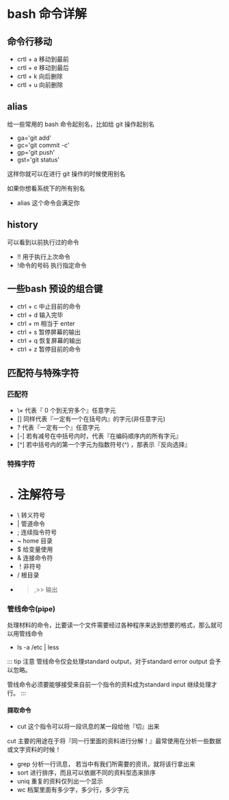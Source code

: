 # bash 命令详解

## 命令行移动

- crtl + a 移动到最前
- crtl + e 移动到最后
- crtl + k 向后删除
- crtl + u 向前删除

## alias 

给一些常用的 bash 命令起别名，比如给 git 操作起别名

- ga='git add'
- gc='git commit -c'
- gp='git push'
- gst='git status'

这样你就可以在进行 git 操作的时候使用别名

如果你想看系统下的所有别名

- alias 这个命令会满足你

## history 

可以看到以前执行过的命令

- !! 用于执行上次命令
- !命令的号码 执行指定命令

## 一些bash 预设的组合键

- ctrl + c 中止目前的命令
- ctrl + d 输入完毕
- ctrl + m 相当于 enter
- ctrl + s 暂停屏幕的输出
- ctrl + q 恢复屏幕的输出
- ctrl + z 暂停目前的命令

## 匹配符与特殊字符


### 匹配符

- \× 代表『 0 个到无穷多个』任意字元
- [] 同样代表『一定有一个在括号内』的字元(非任意字元)
- ? 代表『一定有一个』任意字元
- [-] 若有减号在中括号内时，代表『在编码顺序内的所有字元』
- \[^] 若中括号内的第一个字元为指数符号(^) ，那表示『反向选择』

### 特殊字符

- # 注解符号
- \ 转义符号
- | 管道命令
- ; 连续指令符号
- ~ home 目录
- $ 给变量使用
- & 连接命令符
- ！非符号
- / 根目录
- >,>> 输出

### 管线命令(pipe)

处理材料的命令，比要读一个文件需要经过各种程序来达到想要的格式，那么就可以用管线命令

- ls -a /etc | less


::: tip 注意
管线命令仅会处理standard output，对于standard error output 会予以忽略。

管线命令必须要能够接受来自前一个指令的资料成为standard input 继续处理才行。
:::

#### 撷取命令

- cut 这个指令可以将一段讯息的某一段给他『切』出来

cut 主要的用途在于将『同一行里面的资料进行分解！』最常使用在分析一些数据或文字资料的时候！

- grep 分析一行讯息， 若当中有我们所需要的资讯，就将该行拿出来
- sort 进行排序，而且可以依据不同的资料型态来排序
- uniq 重复的资料仅列出一个显示
- wc 档案里面有多少字，多少行，多少字元




















